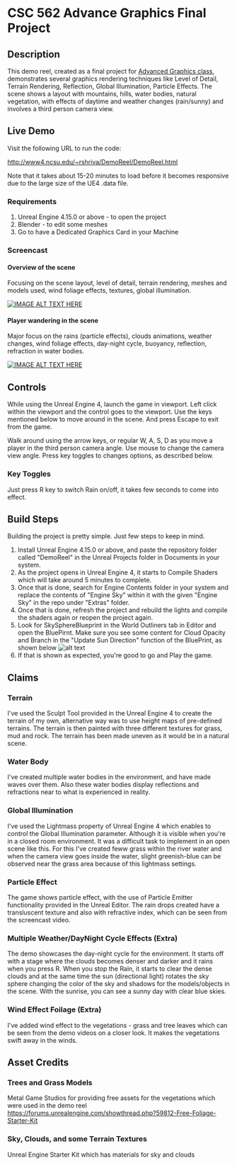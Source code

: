 # CSC 562 Advance Graphics Final Project

## Description
This demo reel, created as a final project for [Advanced Graphics class](http://cg4games.csc.ncsu.edu), demonstrates several graphics rendering techniques like Level of Detail, Terrain Rendering, Reflection, Global Illumination, Particle Effects. The scene shows a layout with mountains, hills, water bodies, natural vegetation, with effects of daytime and weather changes (rain/sunny) and involves a third person camera view.

## Live Demo
Visit the following URL to run the code:

http://www4.ncsu.edu/~rshriva/DemoReel/DemoReel.html

Note that it takes about 15-20 minutes to load before it becomes responsive due to the large size of the UE4 .data file.

### Requirements
1. Unreal Engine 4.15.0 or above - to open the project
2. Blender - to edit some meshes
3. Go to have a Dedicated Graphics Card in your Machine 

### Screencast
#### Overview of the scene
Focusing on the scene layout, level of detail, terrain rendering, meshes and models used, wind foliage effects, textures, global illumination.

[![IMAGE ALT TEXT HERE](https://img.youtube.com/vi/Sz1vAvZOFh4/0.jpg)](https://www.youtube.com/watch?v=Sz1vAvZOFh4)

#### Player wandering in the scene
Major focus on the rains (particle effects), clouds animations, weather changes, wind foliage effects, day-night cycle, buoyancy, reflection, refraction in water bodies.

[![IMAGE ALT TEXT HERE](https://img.youtube.com/vi/7SiBUEqVCrI/0.jpg)](https://www.youtube.com/watch?v=7SiBUEqVCrI)

## Controls
While using the Unreal Engine 4, launch the game in viewport. Left click within the viewport and the control goes to the viewport. Use the keys mentioned below to move around in the scene. And press Escape to exit from the game.

Walk around using the arrow keys, or regular W, A, S, D as you move a player in the third person camera angle. Use mouse to change the camera view angle. Press key toggles to changes options, as described below.

### Key Toggles
Just press R key to switch Rain on/off, it takes few seconds to come into effect.

## Build Steps
Building the project is pretty simple. Just few steps to keep in mind. 

1. Install Unreal Engine 4.15.0 or above, and paste the repository folder called "DemoReel" in the Unreal Projects folder in Documents in your system.
2. As the project opens in Unreal Engine 4, it starts to Compile Shaders which will take around 5 minutes to complete.
3. Once that is done, search for Engine Contents folder in your system and replace the contents of "Engine Sky" within it with the given "Engine Sky" in the repo under "Extras" folder.
4. Once that is done, refresh the project and rebuild the lights and compile the shaders again or reopen the project again.
5. Look for SkySphereBlueprint in the World Outliners tab in Editor and open the BluePirnt. Make sure you see some content for Cloud Opacity and Branch in the "Update Sun Direction" function of the BluePrint, as shown below
![alt text](http://url/to/img.png)
6. If that is shown as expected, you're good to go and Play the game. 

## Claims
### Terrain 
I've used the Sculpt Tool provided in the Unreal Engine 4 to create the terrain of my own, alternative way was to use height maps of pre-defined terrains. The terrain is then painted with three different textures for grass, mud and rock. The terrain has been made uneven as it would be in a natural scene.
### Water Body
I've created multiple water bodies in the environment, and have made waves over them. Also these water bodies display reflections and refractions near to what is experienced in reality. 
### Global Illumination
I've used the Lightmass property of Unreal Engine 4 which enables to control the Global Illumination parameter. Although it is visible when you're in a closed room environment. It was a difficult task to implement in an open scene like this. For this I've created feww grass within the river water and when the camera view goes inside the water, slight greenish-blue can be observed near the grass area because of this lightmass settings.
### Particle Effect
The game shows particle effect, with the use of Particle Emitter functionality provided in the Unreal Editor. The rain drops created have a transluscent texture and also with refractive index, which can be seen from the screencast video.
### Multiple Weather/DayNight Cycle Effects (Extra)
The demo showcases the day-night cycle for the environment. It starts off with a stage where the clouds becomes denser and darker and it rains when you press R. When you stop the Rain, it starts to clear the dense clouds and at the same time the sun (directional light) rotates the sky sphere changing the color of the sky and shadows for the models/objects in the scene. With the sunrise, you can see a sunny day with clear blue skies.
### Wind Effect Foilage (Extra)
I've added wind effect to the vegetations - grass and tree leaves which can be seen from the demo videos on a closer look. It makes the vegetations swift away in the winds.

## Asset Credits
### Trees and Grass Models
Metal Game Studios for providing free assets for the vegetations which were used in the demo reel 
https://forums.unrealengine.com/showthread.php?59812-Free-Foliage-Starter-Kit

### Sky, Clouds, and some Terrain Textures
Unreal Engine Starter Kit which has materials for sky and clouds